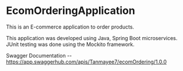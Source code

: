 # EcomOrderingApplication
This is an E-commerce application to order products.

This application was developed using Java, Spring Boot microservices.
JUnit testing was done using the Mockito framework. 

Swagger Documentation
-- https://app.swaggerhub.com/apis/Tanmayee7/ecomOrdering/1.0.0
